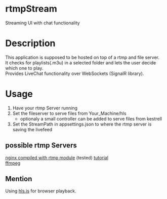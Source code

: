 # rtmpStream
Streaming UI with chat functionality

# Description
This application is supposed to be hosted on top of a rtmp and file server.  
It checks for playlists(.m3u) in a selected folder and lets the user decide which one to play.  
Provides LiveChat functionality over WebSockets (SignalR library).  

# Usage
1. Have your rtmp Server running
2. Set the fileserver to serve files from Your_Machine/hls
    - optionaly a small controller can be added to serve files from kestrell
3. Set the StreamPath in appsettings.json to where the rtmp server is saving the livefeed

## possible rtmp Servers
[nginx compiled with rtmp module](https://github.com/sergey-dryabzhinsky/nginx-rtmp-module) (tested) [tutorial](https://docs.peer5.com/guides/setting-up-hls-live-streaming-server-using-nginx/)   
[ffmpeg](https://www.ffmpeg.org/)

## Mention
Using [hls.js](https://github.com/video-dev/hls.js/) for browser playback.


